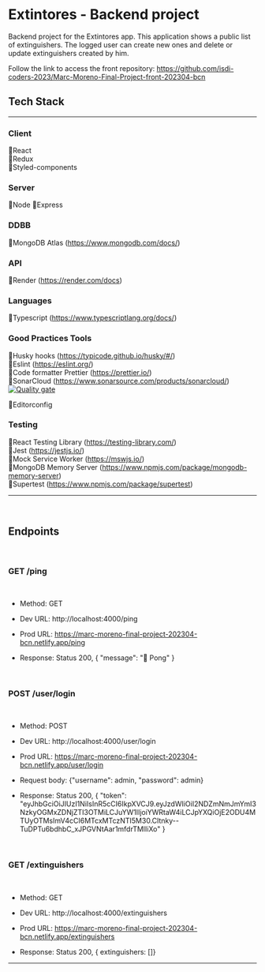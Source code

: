 # Extintores - Backend project

Backend project for the Extintores app. This application shows a public list of extinguishers. The logged user can create new ones and delete or update extinguishers created by him.

Follow the link to access the front repository: https://github.com/isdi-coders-2023/Marc-Moreno-Final-Project-front-202304-bcn

## Tech Stack

---

### **Client**

🔸React  
🔸Redux  
🔸Styled-components

### **Server**

🔸Node
🔸Express

### **DDBB**

🔸MongoDB Atlas (https://www.mongodb.com/docs/)

### **API**

🔸Render (https://render.com/docs)

### **Languages**

🔸Typescript (https://www.typescriptlang.org/docs/)

### **Good Practices Tools**

🔸Husky hooks (https://typicode.github.io/husky/#/)  
🔸Eslint (https://eslint.org/)  
🔸Code formatter Prettier (https://prettier.io/)  
🔸SonarCloud (https://www.sonarsource.com/products/sonarcloud/)
[![Quality gate](https://sonarcloud.io/api/project_badges/quality_gate?project=isdi-coders-2023_Marc-Moreno-Final-Project-back-202304-bcn)](https://sonarcloud.io/summary/new_code?id=isdi-coders-2023_Marc-Moreno-Final-Project-back-202304-bcn)

🔸Editorconfig

### **Testing**

🔸React Testing Library (https://testing-library.com/)  
🔸Jest (https://jestjs.io/)  
🔸Mock Service Worker (https://mswjs.io/)  
🔸MongoDB Memory Server (https://www.npmjs.com/package/mongodb-memory-server)  
🔸Supertest (https://www.npmjs.com/package/supertest)

---

<br>

## Endpoints

<br>

### **GET /ping**

<br>

- Method: GET

- Dev URL: http://localhost:4000/ping

- Prod URL: https://marc-moreno-final-project-202304-bcn.netlify.app/ping

- Response: Status 200, {
  "message": "🏓 Pong"
  }

<br>

### **POST /user/login**

<br>

- Method: POST

- Dev URL: http://localhost:4000/user/login

- Prod URL: https://marc-moreno-final-project-202304-bcn.netlify.app/user/login

- Request body: {"username": admin, "password": admin}

- Response: Status 200, {
  "token": "eyJhbGciOiJIUzI1NiIsInR5cCI6IkpXVCJ9.eyJzdWIiOiI2NDZmNmJmYmI3NzkyOGMxZDNjZTI3OTMiLCJuYW1lIjoiYWRtaW4iLCJpYXQiOjE2ODU4MTUyOTMsImV4cCI6MTcxMTczNTI5M30.Cltnky--TuDPTu6bdhbC_xJPGVNtAar1mfdrTMlIiXo"
  }

<br>

### **GET /extinguishers**

<br>

- Method: GET

- Dev URL: http://localhost:4000/extinguishers

- Prod URL: https://marc-moreno-final-project-202304-bcn.netlify.app/extinguishers

- Response: Status 200, { extinguishers: []}

---
